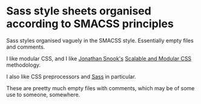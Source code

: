 Sass style sheets organised according to SMACSS principles
==========================================================

Sass styles organised vaguely in the SMACSS style. Essentially empty files and comments.

I like modular CSS, and I like [Jonathan Snook's](https://twitter.com/@snookca) [Scalable and Modular CSS](http://smacss.com/) methodology. 

I also like CSS preprocessors and [Sass](http://sass-lang.com/) in particular.

These are preetty much empty files with comments, which may be of some use to someone, somewhere.
